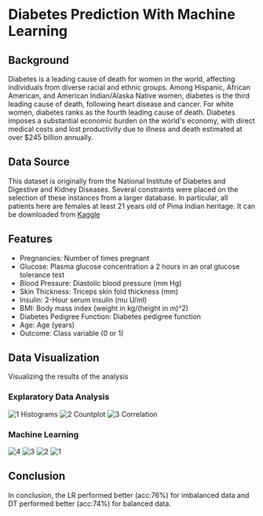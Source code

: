 # Diabetes Prediction With Machine Learning
## Background
Diabetes is a leading cause of death for women in the world, affecting individuals from diverse racial and ethnic groups. Among Hispanic, African American, and American Indian/Alaska Native women, diabetes is the third leading cause of death, following heart disease and cancer. For white women, diabetes ranks as the fourth leading cause of death. Diabetes imposes a substantial economic burden on the world's economy, with direct medical costs and lost productivity due to illness and death estimated at over $245 billion annually.
## Data Source
This dataset is originally from the National Institute of Diabetes and Digestive and Kidney Diseases. Several constraints were placed on the selection of these instances from a larger database. In particular, all patients here are females at least 21 years old of Pima Indian heritage. It can be downloaded from [Kaggle](https://www.kaggle.com/datasets/mathchi/diabetes-data-set)
## Features
- Pregnancies: Number of times pregnant
- Glucose: Plasma glucose concentration a 2 hours in an oral glucose tolerance test
- Blood Pressure: Diastolic blood pressure (mm Hg)
- Skin Thickness: Triceps skin fold thickness (mm)
- Insulin: 2-Hour serum insulin (mu U/ml)
- BMI: Body mass index (weight in kg/(height in m)^2)
- Diabetes Pedigree Function: Diabetes pedigree function
- Age: Age (years)
- Outcome: Class variable (0 or 1)
## Data Visualization
Visualizing the results of the analysis
### Explaratory Data Analysis
![1 Histograms](https://github.com/user-attachments/assets/712e7887-fbc6-481a-b838-1f03b6fb86e8)
![2 Countplot](https://github.com/user-attachments/assets/caacca49-dc81-402e-abe0-7d1c33865188)
![3 Correlation](https://github.com/user-attachments/assets/f9e862f8-81cf-44f0-9539-c43ba1d5edd4)
### Machine Learning
![4](https://github.com/user-attachments/assets/53f02511-809f-4c22-8499-026ed55ab3fb)
![3](https://github.com/user-attachments/assets/c46135ef-2cdd-4556-8035-5c62ac0393b7)
![2](https://github.com/user-attachments/assets/0f1264f0-ec9c-4bcb-9467-c9b5f9501dea)
![1](https://github.com/user-attachments/assets/1d9ebf50-2900-4457-8111-8715ebdbc689)
## Conclusion
In conclusion, the LR performed better (acc:76%) for imbalanced data and DT performed better (acc:74%) for balanced data.
